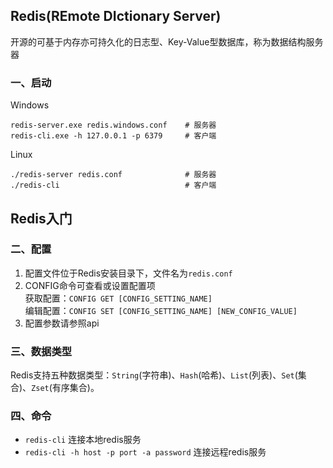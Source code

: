 ## Redis(REmote DIctionary Server)
 开源的可基于内存亦可持久化的日志型、Key-Value型数据库，称为数据结构服务器
 
### 一、启动

 Windows    
 ```
 redis-server.exe redis.windows.conf    # 服务器
 redis-cli.exe -h 127.0.0.1 -p 6379     # 客户端
 ```
 Linux
 ```
 ./redis-server redis.conf              # 服务器
 ./redis-cli                            # 客户端 
 ```
 
## Redis入门

### 二、配置
 1. 配置文件位于Redis安装目录下，文件名为`redis.conf` 
 2. CONFIG命令可查看或设置配置项  
   获取配置：`CONFIG GET [CONFIG_SETTING_NAME]`  
   编辑配置：`CONFIG SET [CONFIG_SETTING_NAME] [NEW_CONFIG_VALUE]`  
 3. 配置参数请参照api
 
### 三、数据类型
 Redis支持五种数据类型：`String`(字符串)、`Hash`(哈希)、`List`(列表)、`Set`(集合)、`Zset`(有序集合)。

### 四、命令
 + `redis-cli` 连接本地redis服务  
 + `redis-cli -h host -p port -a password` 连接远程redis服务  